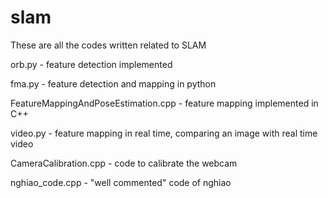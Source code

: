 # slam

These are all the codes written related to SLAM

orb.py - feature detection implemented 

fma.py - feature detection and mapping in python

FeatureMappingAndPoseEstimation.cpp - feature mapping implemented in C++

video.py - feature mapping in real time, comparing an image with real time video

CameraCalibration.cpp - code to calibrate the webcam

nghiao_code.cpp - "well commented" code of nghiao
